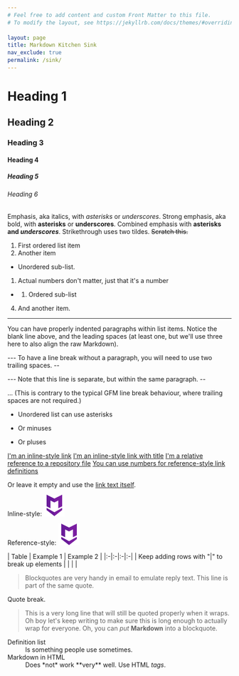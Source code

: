 ```yaml
---
# Feel free to add content and custom Front Matter to this file.
# To modify the layout, see https://jekyllrb.com/docs/themes/#overriding-theme-defaults

layout: page
title: Markdown Kitchen Sink
nav_exclude: true
permalink: /sink/
---
```


# Heading 1
## Heading 2
### Heading 3
#### Heading 4
##### Heading 5
###### Heading 6

Emphasis, aka italics, with *asterisks* or _underscores_.
Strong emphasis, aka bold, with **asterisks** or __underscores__.
Combined emphasis with **asterisks and _underscores_**.
Strikethrough uses two tildes. ~~Scratch this.~~

1. First ordered list item
2. Another item
- Unordered sub-list.
1. Actual numbers don't matter, just that it's a number
  - 1. Ordered sub-list
4. And another item.

--- 
You can have properly indented paragraphs within list items. Notice the blank line above, and the leading spaces (at least one, but we'll use three here to also align the raw Markdown).

--- To have a line break without a paragraph, you will need to use two trailing spaces. --

--- Note that this line is separate, but within the same paragraph. --

... (This is contrary to the typical GFM line break behaviour, where trailing spaces are not required.)

* Unordered list can use asterisks
- Or minuses
+ Or pluses

[I'm an inline-style link](https://www.google.com)
[I'm an inline-style link with title](https://www.google.com "Google's Homepage")
[I'm a relative reference to a repository file](../blob/master/LICENSE)
[You can use numbers for reference-style link definitions][1]

Or leave it empty and use the [link text itself].


Inline-style:
![alt text](https://github.com/adam-p/markdown-here/raw/master/src/common/images/icon48.png "Logo Title Text 1")

Reference-style:
![alt text][logo]

[logo]: https://github.com/adam-p/markdown-here/raw/master/src/common/images/icon48.png "Logo Title Text 2"

[1]: http://slashdot.org
[link text itself]: http://www.reddit.com

| Table | Example 1 | Example 2 |
|:-|:-|:-|:-| 
| Keep adding rows with "|" to break up elements | | | | 

> Blockquotes are very handy in email to emulate reply text.
> This line is part of the same quote.

Quote break.

> This is a very long line that will still be quoted properly when it wraps. Oh boy let's keep writing to make sure this is long enough to actually wrap for everyone. Oh, you can *put* **Markdown** into a blockquote.

<dl>
  <dt>Definition list</dt>
  <dd>Is something people use sometimes.</dd>

  <dt>Markdown in HTML</dt>
  <dd>Does *not* work **very** well. Use HTML <em>tags</em>.</dd>
</dl>